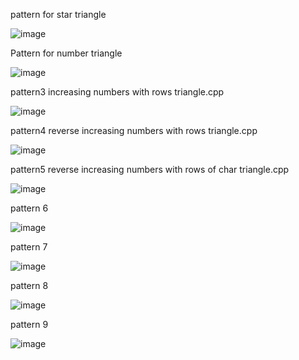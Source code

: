 pattern for star triangle

![image](https://user-images.githubusercontent.com/84653100/160749977-8b6f3117-6b8c-4e2c-a907-e59bc3e578e2.png)

Pattern for number triangle 

![image](https://user-images.githubusercontent.com/84653100/160750946-a25e1cf0-68d7-4612-a321-30c992eac509.png)

pattern3 increasing numbers with rows  triangle.cpp

![image](https://user-images.githubusercontent.com/84653100/160752339-eb9d5879-5381-4aa7-a387-36c07c5135d6.png)

pattern4 reverse increasing numbers with rows  triangle.cpp

![image](https://user-images.githubusercontent.com/84653100/160753275-862c9af1-35e8-493f-b631-b2bf4aaea6eb.png)

pattern5 reverse increasing numbers with rows of char  triangle.cpp

![image](https://user-images.githubusercontent.com/84653100/160754172-9a9a4441-d290-4424-a0ff-b13019f23eb7.png)

pattern 6

![image](https://user-images.githubusercontent.com/84653100/160755390-c5ae692e-1201-42a0-aebd-d71e6652e2ed.png)

pattern 7

![image](https://user-images.githubusercontent.com/84653100/160759315-65177c58-5571-4f91-be14-2c2cf0013b6e.png)

pattern 8

![image](https://user-images.githubusercontent.com/84653100/160759736-48b7daae-9f03-4cd4-8d09-7f10caf5c882.png)

pattern 9

![image](https://user-images.githubusercontent.com/84653100/160761777-6f0656eb-3258-465a-b53a-25c355f60e85.png)
